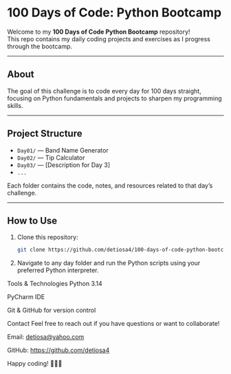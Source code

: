 # 100 Days of Code: Python Bootcamp

Welcome to my **100 Days of Code Python Bootcamp** repository!  
This repo contains my daily coding projects and exercises as I progress through the bootcamp.

---

## About

The goal of this challenge is to code every day for 100 days straight, focusing on Python fundamentals and projects to sharpen my programming skills.

---

## Project Structure

- `Day01/` — Band Name Generator  
- `Day02/` — Tip Calculator
- `Day03/` — [Description for Day 3]  
- `...`

Each folder contains the code, notes, and resources related to that day’s challenge.

---

## How to Use

1. Clone this repository:  
   ```bash
   git clone https://github.com/detiosa4/100-days-of-code-python-bootcamp.git

   
2. Navigate to any day folder and run the Python scripts using your preferred Python interpreter.

Tools & Technologies
Python 3.14

PyCharm IDE

Git & GitHub for version control

Contact
Feel free to reach out if you have questions or want to collaborate!

Email: detiosa@yahoo.com

GitHub: https://github.com/detiosa4

Happy coding! 
📝📝📝
